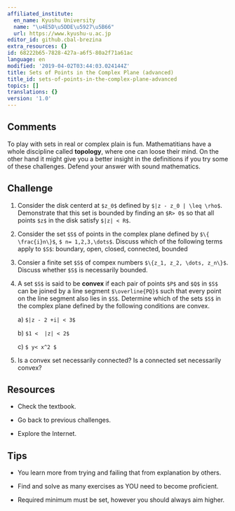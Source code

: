 ```yaml
---
affiliated_institute:
  en_name: Kyushu University
  name: "\u4E5D\u5DDE\u5927\u5B66"
  url: https://www.kyushu-u.ac.jp
editor_id: github.cbal-brezina
extra_resources: {}
id: 68222b65-7828-427a-a6f5-80a2f71a61ac
language: en
modified: '2019-04-02T03:44:03.024144Z'
title: Sets of Points in the Complex Plane (advanced)
title_id: sets-of-points-in-the-complex-plane-advanced
topics: []
translations: {}
version: '1.0'
---
```




## Comments

To play with sets in real or complex plain is fun. Mathematitians have a whole discipline called **topology**, where one can loose their mind. On the other hand it might give you a better insight in the definitions if you try some of these challenges. Defend your answer with sound mathematics.

## Challenge



1.  Consider the disk centerd at `$z_0$` defined by `$|z - z_0 | \leq \rho$`. Demonstrate that this set is bounded by finding an `$R> 0$` so that all points `$z$` in the disk satisfy `$|z| < R$`.   

2.  Consider the set `$S$` of points in the complex plane defined by `$\{ \frac{i}n\}$`, `$ n= 1,2,3,\dots$`. Discuss which of the following terms apply to `$S$`: boundary, open, closed, connected, bounded

3.  Consier a finite set `$S$` of compex numbers `$\{z_1, z_2, \dots, z_n\}$`. Discuss whether `$S$` is necessarily bounded. 

4.  A set `$S$` is said to be **convex** if each pair of points `$P$` and `$Q$` in `$S$` can be joined by a line segment `$\overline{PQ}$` such that every point on the line segment also lies in `$S$`. Determine which of the sets `$S$` in the complex plane defined by the following conditions are convex.
 
    a) `$|z - 2 +i| < 3$`
   
    b) `$1 <  |z| < 2$`

    c) `$ y< x^2 $`

5. Is a convex set necessarily connected? Is a connected set necessarily convex?



## Resources

- Check the textbook.

- Go back to previous challenges.

- Explore the Internet.


## Tips

- You learn more from trying and failing that from explanation by others.

- Find and solve as many exercises as YOU need to become proficient.

- Required minimum must be set, however you should always aim higher.



